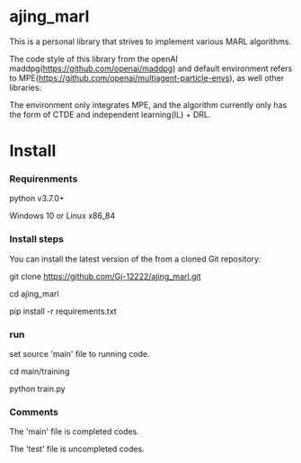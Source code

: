# ajing_marl
 This is a personal library that strives to implement various MARL algorithms. 
 
 The code style of this library from the openAI maddpg(https://github.com/openai/maddpg) and default environment refers to MPE(https://github.com/openai/multiagent-particle-envs), as well other libraries.
 
 The environment only integrates MPE, and the algorithm currently only has the form of CTDE and independent learning(IL) + DRL.
 

# Install

### Requirenments
python  v3.7.0+

Windows 10 or Linux x86\_84

### Install steps
You can install the latest version of the from a cloned Git repository:

git clone https://github.com/Gj-12222/ajing_marl.git

cd ajing_marl

pip install -r requirements.txt

### run 

set source 'main' file to running code.

cd main/training

python train.py

### Comments

The 'main' file is completed codes.

The 'test' file is uncompleted codes.
